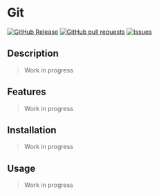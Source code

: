 # Git
[![GitHub Release](https://img.shields.io/github/release/zjayers/Git.svg?style=flat)](https://github.com/zjayers/Git/releases)
[![GitHub pull requests](https://img.shields.io/github/issues-pr/zjayers/Git.svg?style=flat)](https://github.com/zjayers/Git/pulls)
[![Issues](https://img.shields.io/github/issues-raw/zjayers/Git.svg?maxAge=25000)](https://github.com/zjayers/Git/issues)

## Description

> Work in progress

## Features

> Work in progress

## Installation

> Work in progress

## Usage

> Work in progress
